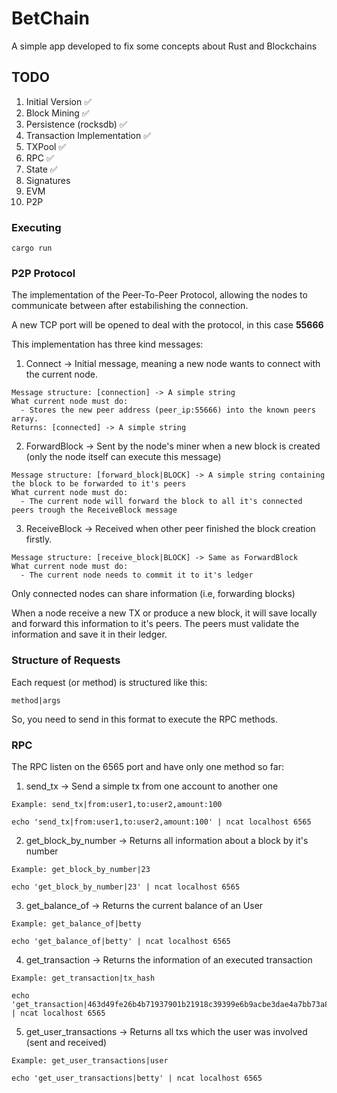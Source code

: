 # BetChain

A simple app developed to fix some concepts about Rust and Blockchains

## TODO

1. Initial Version ✅
2. Block Mining ✅
3. Persistence (rocksdb) ✅
3. Transaction Implementation ✅
4. TXPool ✅
5. RPC ✅
6. State ✅
7. Signatures
8. EVM
9. P2P

### Executing

```
cargo run
```

### P2P Protocol

The implementation of the Peer-To-Peer Protocol, allowing the nodes to communicate between after estabilishing the connection.

A new TCP port will be opened to deal with the protocol, in this case **55666**

This implementation has three kind messages:
  1. Connect -> Initial message, meaning a new node wants to connect with the current node.
  ```
  Message structure: [connection] -> A simple string
  What current node must do:
    - Stores the new peer address (peer_ip:55666) into the known peers array.
  Returns: [connected] -> A simple string
  ```
  2. ForwardBlock -> Sent by the node's miner when a new block is created (only the node itself can execute this message)
  ```
  Message structure: [forward_block|BLOCK] -> A simple string containing the block to be forwarded to it's peers
  What current node must do:
    - The current node will forward the block to all it's connected peers trough the ReceiveBlock message
  ```
  3. ReceiveBlock -> Received when other peer finished the block creation firstly.
  ```
  Message structure: [receive_block|BLOCK] -> Same as ForwardBlock
  What current node must do:
    - The current node needs to commit it to it's ledger
  ```

Only connected nodes can share information (i.e, forwarding blocks)

When a node receive a new TX or produce a new block, it will save locally and forward this information to it's peers. The peers must validate the information and save it in their ledger.


### Structure of Requests

Each request (or method) is structured like this:
```
method|args
```

So, you need to send in this format to execute the RPC methods.

### RPC

The RPC listen on the 6565 port and have only one method so far:
1. send_tx -> Send a simple tx from one account to another one
```
Example: send_tx|from:user1,to:user2,amount:100

echo 'send_tx|from:user1,to:user2,amount:100' | ncat localhost 6565
```

2. get_block_by_number -> Returns all information about a block by it's number
```
Example: get_block_by_number|23

echo 'get_block_by_number|23' | ncat localhost 6565
```

3. get_balance_of -> Returns the current balance of an User
```
Example: get_balance_of|betty

echo 'get_balance_of|betty' | ncat localhost 6565
```

4. get_transaction -> Returns the information of an executed transaction
```
Example: get_transaction|tx_hash

echo 'get_transaction|463d49fe26b4b71937901b21918c39399e6b9acbe3dae4a7bb73a833880fcb39' | ncat localhost 6565
```

5. get_user_transactions -> Returns all txs which the user was involved (sent and received)
```
Example: get_user_transactions|user

echo 'get_user_transactions|betty' | ncat localhost 6565
```
